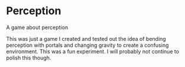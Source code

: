 # Perception
A game about perception

This was just a game I created and tested out the idea of bending perception with portals and changing gravity to create a confusing environment. This was a fun experiment. I will probably not continue to polish this though.
